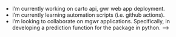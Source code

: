 - I’m currently working on carto api, gwr web app deployment.
- I’m currently learning automation scripts (i.e. github actions).
- I’m looking to collaborate on mgwr applications. Specifically, in developing a prediction function for the package in python.
-->
